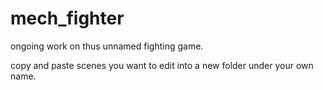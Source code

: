 # mech_fighter
ongoing work on thus unnamed fighting game. 

copy and paste scenes you want to edit into a new folder under your own name.